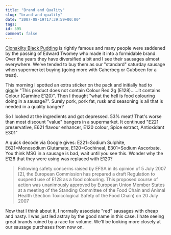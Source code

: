 ```yaml
---
title: "Brand and Quality"
slug: "brand-and-quality"
date: "2007-08-19T17:39:59+00:00"
tags:
id: 595
comment: false
---
```


[Clonakilty Black Pudding](http://www.clonakiltyblackpudding.ie/) is rightly famous and many people were saddened by the passing of Edward Twomey who made it into a formidable brand. Over the years they have diversified a bit and I see their sausages almost everywhere. We've tended to buy them as our "standard" saturday sausage when supermerket buying (going more with Caherbeg or Gubbeen for a treat).

This morning I spotted an extra sticker on the pack and initially had to giggle "This product does not contain Colour Red 2g (E128)......It contains Colour (Carmine E120)". Then I thought "what the hell is food colouring doing in a sausage?". Surely pork, pork fat, rusk and seasoning is all that is needed in a quality banger?

So I looked at the ingredients and got depressed. 53% meat! That's worse than most discount "value" bangers in a supermarket. It continued "E221 preservative, E621 flavour enhancer, E120 colour, Spice extract, Antioxidant E301"

A quick decode via Google gives: E221=Sodium Sulphite, E621=Monosodium Glutamate, E120=Cochineal, E301=Sodium Ascorbate. You think MSG in a sausage is bad, wait until you see this. Wonder why the E128 that they were using was replaced with E120?

> Following safety concerns raised by EFSA in its opinion of 5 July 2007 [2], the European Commission has prepared a draft Regulation to suspend use of E128 as a food colouring. This proposed course of action was unanimously approved by European Union Member States at a meeting of the Standing Committee of the Food Chain and Animal Health (Section Toxicological Safety of the Food Chain) on 20 July 2007

Now that I think about it, I normally associate "red" sausages with cheap and nasty. I was just led astray by the good name in this case. I hate seeing great brands ruined by a race for volume. We'll be looking more closely at our sausage purchases from now on. 
